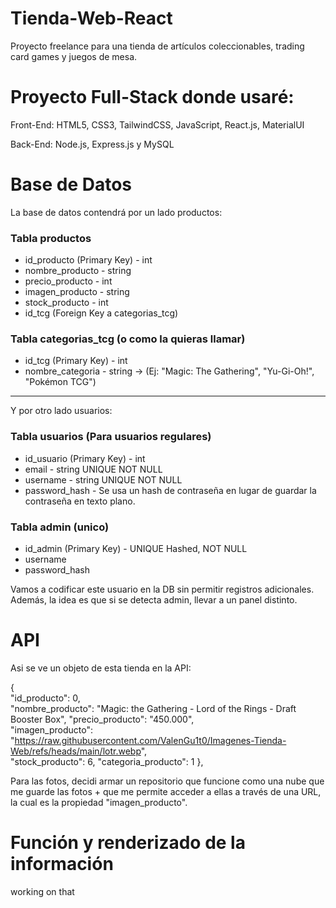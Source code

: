 # Tienda-Web-React

Proyecto freelance para una tienda de artículos coleccionables, trading card games y juegos de mesa. 

# Proyecto Full-Stack donde usaré:

Front-End: HTML5, CSS3, TailwindCSS, JavaScript, React.js, MaterialUI

Back-End: Node.js, Express.js y MySQL


# Base de Datos

La base de datos contendrá por un lado productos:

### Tabla productos
- id_producto (Primary Key) - int
- nombre_producto - string
- precio_producto - int
- imagen_producto - string
- stock_producto - int
- id_tcg (Foreign Key a categorias_tcg)

### Tabla categorias_tcg (o como la quieras llamar)
- id_tcg (Primary Key) - int
- nombre_categoria - string -> (Ej: "Magic: The Gathering", "Yu-Gi-Oh!", "Pokémon TCG")

---

Y por otro lado usuarios: 

### Tabla usuarios (Para usuarios regulares)
- id_usuario (Primary Key) - int
- email - string UNIQUE NOT NULL
- username - string UNIQUE NOT NULL
- password_hash - Se usa un hash de contraseña en lugar de guardar la contraseña en texto plano.	


### Tabla admin (unico)
- id_admin (Primary Key) - UNIQUE Hashed, NOT NULL
- username	
- password_hash

Vamos a codificar este usuario en la DB sin permitir registros adicionales.
Además, la idea es que si se detecta admin, llevar a un panel distinto.


# API

Asi se ve un objeto de esta tienda en la API: 

{          
"id_producto": 0,                                 
"nombre_producto": "Magic: the Gathering - Lord of the Rings - Draft Booster Box",
"precio_producto": "450.000",    
"imagen_producto": "https://raw.githubusercontent.com/ValenGu1t0/Imagenes-Tienda-Web/refs/heads/main/lotr.webp",     
"stock_producto": 6,
"categoria_producto": 1
},

Para las fotos, decidi armar un repositorio que funcione como una nube que me guarde las fotos + que me permite
acceder a ellas a través de una URL, la cual es la propiedad "imagen_producto".





# Función y renderizado de la información

working on that
